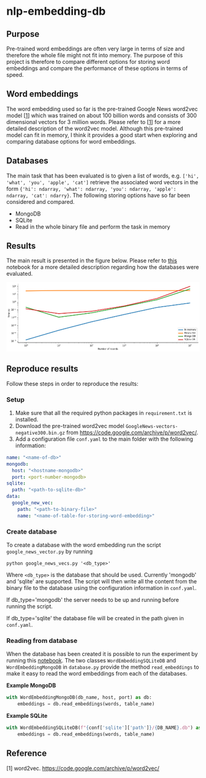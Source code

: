 # nlp-embedding-db

## Purpose
Pre-trained word embeddings are often very large in terms of size and therefore the whole file
might not fit into memory. The purpose of this project is therefore to compare different options for storing word
embeddings and compare the performance of these options in terms of speed.

## Word embeddings
The word embedding used so far is the pre-trained Google News word2vec model [[1](https://code.google.com/archive/p/word2vec/)] which was trained on about 100 billion
words and consists of 300 dimensional vectors for 3 million words. Please refer to [[1](https://code.google.com/archive/p/word2vec/)] for a more detailed description
of the word2vec model. Although this pre-trained model can fit in memory, I think it provides a good start when
exploring and comparing database options for word embeddings.

## Databases
The main task that has been evaluated is to given a list of words, e.g. 
`['hi', 'what', 'you', 'apple', 'cat']` retrieve the associated word vectors in the form
`{'hi': ndarray, 'what': ndarray, 'you': ndarray, 'apple': ndarray, 'cat': ndarry}`. The following storing 
options have so far been considered and compared. 

* MongoDB
* SQLite
* Read in the whole binary file and perform the task in memory

## Results
The main result is presented in the figure below. Please refer to [this](./performance_comparison.ipynb) notebook for a more detailed description regarding 
how the databases were evaluated.

![alt text](./img/comparison_speed.png)

## Reproduce results
Follow these steps in order to reproduce the results:

### Setup
1. Make sure that all the required python packages in `requirement.txt` is installed.
2. Download the pre-trained word2vec model `GoogleNews-vectors-negative300.bin.gz`
   from https://code.google.com/archive/p/word2vec/.
3. Add a configuration file `conf.yaml` to the main folder with the following information:
```yaml
name: "<name-of-db>"
mongodb:
  host: "<hostname-mongodb>"
  port: <port-number-mongodb>
sqlite:
  path: "<path-to-sqlite-db>"
data:
  google_new_vec:
    path: "<path-to-binary-file>"
    name: "<name-of-table-for-storing-word-embedding>"
```

### Create database
To create a database with the word embedding run the script `google_news_vector.py`
by running
```
python google_news_vecs.py '<db_type>'
```
Where `<db_type>` is the database that should be used. Currently 'mongodb' and 'sqlite' are supported.
The script will then write all the content from the binary file to the database using the configuration
information in `conf.yaml`.

If db_type='mongodb' the server needs to be up and running before
running the script.

If db_type='sqlite' the database file will be created in the path given in `conf.yaml`.

### Reading from database
When the database has been created it is possible to run the experiment by running this
[notebook](./performance_comparison.ipynb). The two classes `WordEmbeddingSQLiteDB` and `WordEmbeddingMongoDB`
in `database.py` provide the method `read_embeddings` to make it easy to read the word embeddings
from each of the databases.

__Example MongoDB__
```python
with WordEmbeddingMongoDB(db_name, host, port) as db:
    embeddings = db.read_embeddings(words, table_name)
```

__Example SQLite__
```python
with WordEmbeddingSQLiteDB(f"{conf['sqlite']['path']}/{DB_NAME}.db") as db:
    embeddings = db.read_embeddings(words, table_name)
```

## Reference
[1] word2vec. https://code.google.com/archive/p/word2vec/
